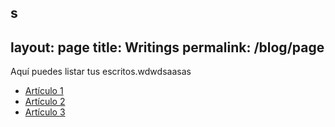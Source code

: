 s
---
layout: page
title: Writings
permalink: /blog/page
---
Aquí puedes listar tus escritos.wdwdsaasas

- [Artículo 1](#)
- [Artículo 2](#)
- [Artículo 3](#)